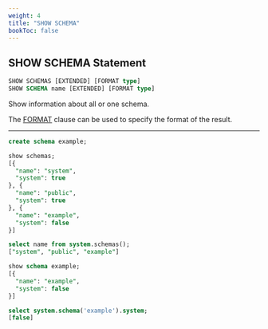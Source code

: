 ```yaml
---
weight: 4
title: "SHOW SCHEMA"
bookToc: false
---
```


## SHOW SCHEMA Statement

```SQL
SHOW SCHEMAS [EXTENDED] [FORMAT type]
SHOW SCHEMA name [EXTENDED] [FORMAT type]
```

Show information about all or one schema.

The [FORMAT](/docs/sql/query/format) clause can be used to specify the format of the result.

---

```SQL
create schema example;

show schemas;
[{
  "name": "system",
  "system": true
}, {
  "name": "public",
  "system": true
}, {
  "name": "example",
  "system": false
}]

select name from system.schemas();
["system", "public", "example"]

show schema example;
[{
  "name": "example",
  "system": false
}]

select system.schema('example').system;
[false]
```
